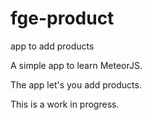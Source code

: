 # fge-product
app to add products

A simple app to learn MeteorJS.

The app let's you add products.

This is a work in progress.
